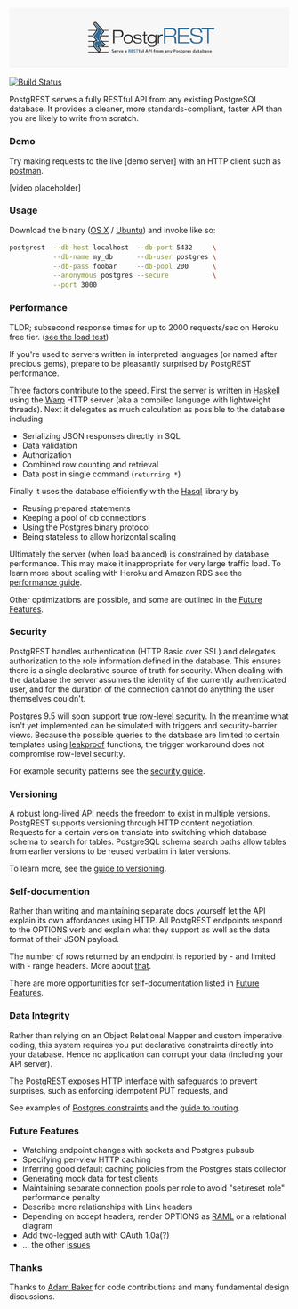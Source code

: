 ![Logo](static/logo.png "Logo")

[![Build Status](https://circleci.com/gh/begriffs/postgrest.png?circle-token=f723c01686abf0364de1e2eaae5aff1f68bd3ff2)](https://circleci.com/gh/begriffs/postgrest/tree/master)

PostgREST serves a fully RESTful API from any existing PostgreSQL
database. It provides a cleaner, more standards-compliant, faster
API than you are likely to write from scratch.

### Demo

Try making requests to the live [demo server] with an HTTP client
such as [postman](http://www.getpostman.com/).

[video placeholder]

### Usage

Download the binary ([OS X](http://bin.begriffs.com/dbapi/osx/postgrest-0.2.4.9.tar.xz) /  [Ubuntu](http://bin.begriffs.com/dbapi/heroku/postgrest-0.2.4.9.tar.xz)) and invoke like so:

```bash
postgrest  --db-host localhost  --db-port 5432     \
           --db-name my_db      --db-user postgres \
           --db-pass foobar     --db-pool 200      \
           --anonymous postgres --secure           \
           --port 3000
```

### Performance

TLDR; subsecond response times for up to 2000 requests/sec on Heroku free tier. ([see the load test](https://github.com/begriffs/postgrest/wiki/Performance-and-Scaling))

If you're used to servers written in interpreted languages (or named
after precious gems), prepare to be pleasantly surprised by PostgREST
performance.

Three factors contribute to the speed. First the server is written
in [Haskell](https://new-www.haskell.org/) using the
[Warp](http://www.yesodweb.com/blog/2011/03/preliminary-warp-cross-language-benchmarks)
HTTP server (aka a compiled language with lightweight threads).
Next it delegates as much calculation as possible to the database
including

* Serializing JSON responses directly in SQL
* Data validation
* Authorization
* Combined row counting and retrieval
* Data post in single command (`returning *`)

Finally it uses the database efficiently with the
[Hasql](https://nikita-volkov.github.io/hasql-benchmarks/) library
by

* Reusing prepared statements
* Keeping a pool of db connections
* Using the Postgres binary protocol
* Being stateless to allow horizontal scaling

Ultimately the server (when load balanced) is constrained by database
performance. This may make it inappropriate for very large traffic
load. To learn more about scaling with Heroku and Amazon RDS see
the [performance guide](https://github.com/begriffs/postgrest/wiki/Performance-and-Scaling).

Other optimizations are possible, and some are outlined in the
[Future Features](#future-features).

### Security

PostgREST handles authentication (HTTP Basic over SSL) and delegates
authorization to the role information defined in the database. This
ensures there is a single declarative source of truth for security.
When dealing with the database the server assumes the identity of
the currently authenticated user, and for the duration of the
connection cannot do anything the user themselves couldn't.

Postgres 9.5 will soon support true [row-level
security](http://michael.otacoo.com/postgresql-2/postgres-9-5-feature-highlight-row-level-security/).
In the meantime what isn't yet implemented can be simulated with
triggers and security-barrier views. Because the possible queries
to the database are limited to certain templates using
[leakproof](http://blog.2ndquadrant.com/how-do-postgresql-security_barrier-views-work/)
functions, the trigger workaround does not compromise row-level
security.

For example security patterns see the [security
guide](https://github.com/begriffs/postgrest/wiki/Security-and-Permissions).

### Versioning

A robust long-lived API needs the freedom to exist in multiple
versions. PostgREST supports versioning through HTTP content
negotiation. Requests for a certain version translate into switching
which database schema to search for tables. PostgreSQL schema search
paths allow tables from earlier versions to be reused verbatim in
later versions.

To learn more, see the [guide to versioning](https://github.com/begriffs/postgrest/wiki/API-Versioning).

### Self-documention

Rather than writing and maintaining separate docs yourself let the
API explain its own affordances using HTTP. All PostgREST endpoints
respond to the OPTIONS verb and explain what they support as well
as the data format of their JSON payload.

The number of rows returned by an endpoint is reported by - and
limited with - range headers. More about
[that](http://begriffs.com/posts/2014-03-06-beyond-http-header-links.html).

There are more opportunities for self-documentation listed in [Future
Features](#future-features).

### Data Integrity

Rather than relying on an Object Relational Mapper and custom
imperative coding, this system requires you put declarative constraints
directly into your database. Hence no application can corrupt your
data (including your API server).

The PostgREST exposes HTTP interface with safeguards to prevent
surprises, such as enforcing idempotent PUT requests, and

See examples of [Postgres
constraints](http://www.tutorialspoint.com/postgresql/postgresql_constraints.htm)
and the [guide to routing](https://github.com/begriffs/postgrest/wiki/Routing).

### Future Features

* Watching endpoint changes with sockets and Postgres pubsub
* Specifying per-view HTTP caching
* Inferring good default caching policies from the Postgres stats collector
* Generating mock data for test clients
* Maintaining separate connection pools per role to avoid "set/reset
  role" performance penalty
* Describe more relationships with Link headers
* Depending on accept headers, render OPTIONS as [RAML](http://raml.org/) or a
  relational diagram
* Add two-legged auth with OAuth 1.0a(?)
* ... the other [issues](https://github.com/begriffs/postgrest/issues)

### Thanks

Thanks to [Adam Baker](https://github.com/adambaker) for code
contributions and many fundamental design discussions.

